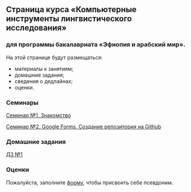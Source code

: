 ## Страница курса «Компьютерные инструменты лингвистического исследования»
### для программы бакалавриата «Эфиопия и арабский мир».

На этой странице будут размещаться:
- материалы к занятиям;
- домашние задания;
- сведения о дедлайнах;
- оценки.

### Семинары

[Семинар №1. Знакомство](https://polyatomson.github.io/kili_repository_example/seminar1)

[Семинар №2. Google Forms. Создание репозитория на Github](https://polyatomson.github.io/kili_repository_example/seminar2)

### Домашние задания

[ДЗ №1]()

### Оценки

Пожалуйста, заполните [форму](https://docs.google.com/forms/d/e/1FAIpQLSdKpcP6VAH9k1wKakpCwRrhHKbHmpIwXQdY5rO2ypvQkZ9z4w/viewform?usp=sf_link), чтобы присвоить себе псевдоним.
